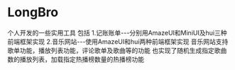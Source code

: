 # LongBro
个人开发的一些实用工具
包括
1.记账账单---分别用AmazeUI和MiniUI及hui三种前端框架实现
2.音乐网站---使用AmazeUI和hui两种前端框架实现
音乐网站支持歌单功能，播放列表功能，评论歌单及歌曲等的功能
也实现了随机生成指定歌曲数的播放列表，加载指定热播榜数量的热播榜功能
